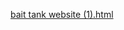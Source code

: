 [bait tank website (1).html](https://github.com/user-attachments/files/22000226/bait.tank.website.1.html)
